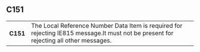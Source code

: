 ## C151
<table>
 <tr>
  <th>
   C151
  </th>
  <td>
   The Local Reference Number Data Item is required for rejecting IE815 message.It must not be present for rejecting all other messages.
  </td>
 </tr>
</table>
